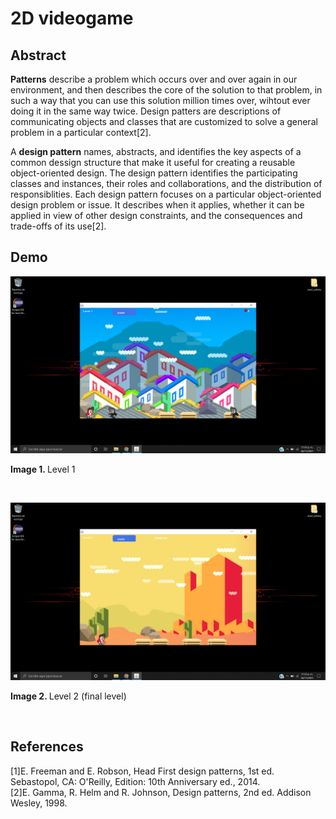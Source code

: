 # 2D videogame
## Abstract
<b>Patterns</b> describe a problem which occurs over and over again in our environment, and then describes the core of the solution to that problem, in such a way that you can use this solution million times over, wihtout ever doing it in the same way twice. Design patters are descriptions of communicating objects and classes that are customized to solve a general problem in a particular context[2].

A <b>design pattern</b> names, abstracts, and identifies the key aspects of a common dessign structure that make it useful for creating a reusable object-oriented design. The design pattern identifies the participating classes and instances, their roles and collaborations, and the distribution of responsiblities. Each design pattern focuses on a particular object-oriented design problem or issue. It describes when it applies, whether it can be applied in view of other design constraints, and the consequences and trade-offs of its use[2].

## Demo
![Level1](https://github.com/rcgc/2dvideogames/blob/master/img/screenshot1.png)
<p><b>Image 1. </b>Level 1</p><br>

![Level2](https://github.com/rcgc/2dvideogames/blob/master/img/screenshot2.png)
<p><b>Image 2. </b>Level 2 (final level)</p><br>

## References
[1]E. Freeman and E. Robson, Head First design patterns, 1st ed. Sebastopol, CA: O'Reilly, Edition: 10th Anniversary ed., 2014.<br>
[2]E. Gamma, R. Helm and R. Johnson, Design patterns, 2nd ed. Addison Wesley, 1998.
